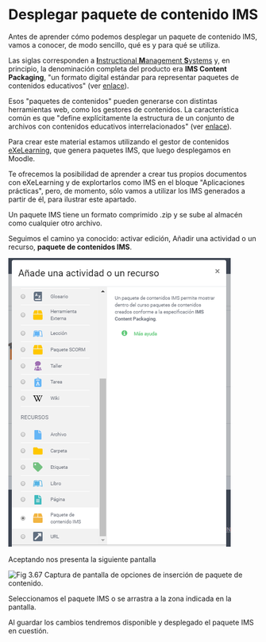 # Desplegar paquete de contenido IMS

Antes de aprender cómo podemos desplegar un paquete de contenido IMS, vamos a conocer, de modo sencillo, qué es y para qué se utiliza.

Las siglas corresponden a [**I**nstructional **M**anagement **S**ystems](http://www.imsglobal.org/content/packaging/index.html) y, en principio, la denominación completa del producto era **IMS Content Packaging**, "un formato digital estándar para representar paquetes de contenidos educativos" \(ver [enlace](http://ares.cnice.mec.es/informes/16/contenido/13.htm)\).

Esos "paquetes de contenidos" pueden generarse con distintas herramientas web, como los gestores de contenidos. La característica común es que "define explícitamente la estructura de un conjunto de archivos con contenidos educativos interrelacionados" \(ver [enlace](http://ares.cnice.mec.es/informes/16/contenido/13.htm)\).

Para crear este material estamos utilizando el gestor de contenidos [eXeLearning](http://exelearning.org/wiki), que genera paquetes IMS, que luego desplegamos en Moodle.

Te ofrecemos la posibilidad de aprender a crear tus propios documentos con eXeLearning y de explortarlos como IMS en el bloque "Aplicaciones prácticas", pero, de momento, sólo vamos a utilizar  los IMS generados a partir de él, para ilustrar este apartado.

Un paquete IMS tiene un formato comprimido .zip y se sube al almacén como cualquier otro archivo.

Seguimos el camino ya conocido: activar edición, Añadir una actividad o un recurso, **paquete de contenidos IMS**.

![](/assets/recursoims.png)

Aceptando nos presenta la siguiente pantalla

![Fig 3.67 Captura de pantalla de opciones de inserción de paquete de contenido.](/assets/Selección_177.png)

Seleccionamos el paquete IMS o se arrastra a la zona indicada en la pantalla.

Al guardar los cambios tendremos disponible y desplegado el paquete IMS en cuestión.

